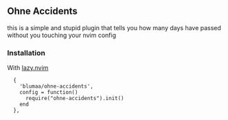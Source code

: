 ## Ohne Accidents

this is a simple and stupid plugin that tells you how many days have passed without you touching your nvim config

### Installation

With [lazy.nvim](https://github.com/folke/lazy.nvim)

```lazy
  {
    'blumaa/ohne-accidents',
    config = function()
      require("ohne-accidents").init()
    end
  },

```

